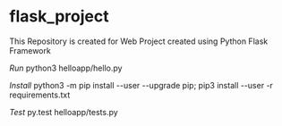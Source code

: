 # flask_project
This Repository is created for Web Project created using Python Flask Framework

*Run*
python3 helloapp/hello.py

*Install*
python3 -m pip install --user --upgrade pip; pip3 install --user -r requirements.txt

*Test*
py.test helloapp/tests.py
